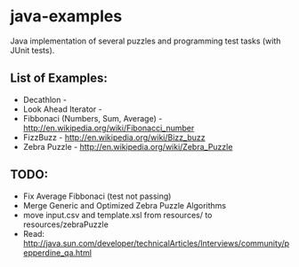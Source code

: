 java-examples
=============

Java implementation of several puzzles and programming test tasks (with JUnit tests). 

List of Examples:
-----------------

* Decathlon - 
* Look Ahead Iterator - 
* Fibbonaci (Numbers, Sum, Average) - http://en.wikipedia.org/wiki/Fibonacci_number 
* FizzBuzz - http://en.wikipedia.org/wiki/Bizz_buzz
* Zebra Puzzle - http://en.wikipedia.org/wiki/Zebra_Puzzle

TODO: 
-----
* Fix Average Fibbonaci (test not passing)
* Merge Generic and Optimized Zebra Puzzle Algorithms
* move input.csv and template.xsl from resources/ to resources/zebraPuzzle
* Read: http://java.sun.com/developer/technicalArticles/Interviews/community/pepperdine_qa.html